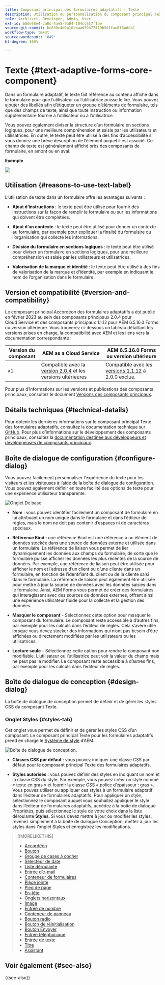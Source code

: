 ```yaml
---
title: Composant principal des formulaires adaptatifs - Texte
description: Utilisation ou personnalisation du composant principal Texte dans les formulaires adaptatifs.
role: Architect, Developer, Admin, User
exl-id: b8de68e4-ca0d-4ae5-9a04-104cc617f1be
source-git-commit: be630c4d0a10ebaa679b77419b901fac818addb1
workflow-type: tm+mt
source-wordcount: '849'
ht-degree: 100%

---
```


# Texte {#text-adaptive-forms-core-component}

Dans un formulaire adaptatif, le texte fait référence au contenu affiché dans le formulaire pour que l’utilisateur ou l’utilisatrice puisse le lire. Vous pouvez ajouter des libellés afin d’étiqueter un groupe d’éléments de formulaire, tels que des champs de texte, ainsi que toute instruction ou information supplémentaire fournie à l’utilisateur ou à l’utilisatrice.

Vous pouvez également diviser la structure d’un formulaire en sections logiques, pour une meilleure compréhension et saisie par les utilisateurs et utilisatrices. En outre, le texte peut être utilisé à des fins d’accessibilité si vous donnez une brève description de l’élément auquel il est associé. Ce champ de texte est généralement affiché près des composants de formulaire, en amont ou en aval.

**Exemple**

![](/help/adaptive-forms/assets/text.png)

## Utilisation {#reasons-to-use-text-label}

L’utilisation de texte dans un formulaire offre les avantages suivants :

* **Ajout d’instructions** : le texte peut être utilisé pour fournir des instructions sur la façon de remplir le formulaire ou sur les informations qui doivent être complétées.

* **Ajout d’un contexte** : le texte peut être utilisé pour donner un contexte au formulaire, par exemple pour expliquer la finalité du formulaire ou l’organisation qui collecte les informations.

* **Division du formulaire en sections logiques** : le texte peut être utilisé pour diviser un formulaire en sections logiques, pour une meilleure compréhension et saisie par les utilisateurs et utilisatrices.

* **Valorisation de la marque et identité** : le texte peut être utilisé à des fins de valorisation de la marque et d’identité, par exemple en indiquant le nom de l’organisation dans le formulaire.

## Version et compatibilité {#version-and-compatibility}

Le composant principal Accordéon des formulaires adaptatifs a été publié en février 2023 au sein des composants principaux 2.0.4 pour Cloud Service et des composants principaux 1.1.12 pour AEM 6.5.16.0 Forms ou version ultérieure. Vous trouverez ci-dessous un tableau détaillant les versions prises en charge, la compatibilité avec AEM et les liens vers la documentation correspondante :

| Version du composant | AEM as a Cloud Service | AEM 6.5.16.0 Forms ou version ultérieure |
|---|---|---|
| v1 | Compatible avec la <br>[version 2.0.4](/help/adaptive-forms/version.md) et les versions ultérieures | Compatible avec les<br>[versions 1.1.12](/help/adaptive-forms/version.md) à 2.0.0 exclue. |

Pour plus d’informations sur les versions et publications des composants principaux, consultez le document [Versions des composants principaux](/help/adaptive-forms/version.md).

<!-- ## Sample Component Output {#sample-component-output}

To experience the Accordion Component as well as see examples of its configuration options as well as HTML and JSON output, visit the [Component Library](https://adobe.com/go/aem_cmp_library_accordion). -->

## Détails techniques {#technical-details}

Pour obtenir les dernières informations sur le composant principal Texte des formulaires adaptatifs, consultez la documentation technique sur [GitHub](https://github.com/adobe/aem-core-forms-components/tree/master/ui.af.apps/src/main/content/jcr_root/apps/core/fd/components/form/text/v1/text). Pour plus d’informations sur le développement des composants principaux, consultez la [documentation destinée aux développeurs et développeuses de composants principaux](/help/developing/overview.md).

## Boîte de dialogue de configuration {#configure-dialog}

Vous pouvez facilement personnaliser l’expérience du texte pour les visiteurs et les visiteuses à l’aide de la boîte de dialogue de configuration. Vous pouvez également définir en toute facilité des options de texte pour une expérience utilisateur transparente.

![Onglet De base](/help/adaptive-forms/assets/text_properties.png)

* **Nom** : vous pouvez identifier facilement un composant de formulaire en lui attribuant un nom unique dans le formulaire et dans l’éditeur de règles, mais le nom ne doit pas contenir d’espaces ni de caractères spéciaux.

* **Référence Bind** : une référence Bind est une référence à un élément de données stockée dans une source de données externe et utilisée dans un formulaire. La référence de liaison vous permet de lier dynamiquement les données aux champs du formulaire, de sorte que le formulaire puisse afficher les données les plus récentes de la source de données. Par exemple, une référence de liaison peut être utilisée pour afficher le nom et l’adresse d’un client ou d’une cliente dans un formulaire, en fonction de l’identifiant du client ou de la cliente saisi dans le formulaire. La référence de liaison peut également être utilisée pour mettre à jour la source de données avec les données saisies dans le formulaire. Ainsi, AEM Forms vous permet de créer des formulaires qui interagissent avec des sources de données externes, offrant ainsi une expérience utilisateur fluide pour la collecte et la gestion des données.
* **Masquer le composant** - Sélectionnez cette option pour masquer le composant du formulaire. Le composant reste accessible à d’autres fins, par exemple pour les calculs dans l’éditeur de règles. Cela s’avère utile lorsque vous devez stocker des informations qui n’ont pas besoin d’être affichées ou directement modifiées par les utilisateurs ou les utilisatrices.
* **Lecture seule** - Sélectionnez cette option pour rendre le composant non modifiable. L’utilisateur ou l’utilisatrice peut voir la valeur du champ mais ne peut pas la modifier. Le composant reste accessible à d’autres fins, par exemple pour les calculs dans l’éditeur de règles.


## Boîte de dialogue de conception {#design-dialog}

La boîte de dialogue de conception permet de définir et de gérer les styles CSS du composant Texte.

### Onglet Styles {#styles-tab}

Cet onglet vous permet de définir et de gérer les styles CSS d’un composant. Le composant principal Texte pour les formulaires adaptatifs prend en charge le [Système de style](/help/get-started/authoring.md#component-styling) d’AEM.

![Boîte de dialogue de conception.](/help/adaptive-forms/assets/reset_designdialog.png)

* **Classes CSS par défaut** : vous pouvez indiquer une classe CSS par défaut pour le composant principal Texte des formulaires adaptatifs.

* **Styles autorisés** : vous pouvez définir des styles en indiquant un nom et la classe CSS du style. Par exemple, vous pouvez créer un style nommé « texte en gras » et fournir la classe CSS « police d’épaisseur : gras ». Vous pouvez utiliser ou appliquer ces styles à un formulaire adaptatif dans l’éditeur de formulaires adaptatifs. Pour appliquer un style, sélectionnez le composant auquel vous souhaitez appliquer le style dans l’éditeur de formulaires adaptatifs, accédez à la boîte de dialogue Propriétés, puis sélectionnez le style de votre choix dans la liste déroulante **Styles**. Si vous devez mettre à jour ou modifier les styles, revenez simplement à la boîte de dialogue Conception, mettez à jour les styles dans l’onglet Styles et enregistrez les modifications.

<!--

## Related article {#related-article}

* [Create a standalone Adaptive Form](https://experienceleague.adobe.com/docs/experience-manager-cloud-service/content/forms/adaptive-forms-authoring/authoring-adaptive-forms-core-components/create-an-adaptive-form-on-forms-cs/creating-adaptive-form-core-components.html)

-->


>[!MORELIKETHIS]
>
>* [Accordéon](/help/adaptive-forms/components/accordion.md)
>* [Bouton](/help/adaptive-forms/components/button.md)
>* [Groupe de cases à cocher](/help/adaptive-forms/components/checkbox-group.md)
>* [Sélecteur de date](/help/adaptive-forms/components/date-picker.md)
>* [Liste déroulante](/help/adaptive-forms/components/drop-down.md)
>* [Entrée d’e-mail](/help/adaptive-forms/components/email-input.md)
>* [Conteneur de formulaires](/help/adaptive-forms/components/form-container.md)
>* [Pièce jointe](/help/adaptive-forms/components/file-attachment.md)
>* [Pied de page](/help/adaptive-forms/components/footer.md)
>* [En-tête](/help/adaptive-forms/components/header.md)
>* [Onglets horizontaux](/help/adaptive-forms/components/horizontal-tabs.md)
>* [Image](/help/adaptive-forms/components/image.md)
>* [Entrée de nombre](/help/adaptive-forms/components/number-input.md)
>* [Conteneur de panneau](/help/adaptive-forms/components/panel-container.md)
>* [Bouton radio](/help/adaptive-forms/components/radio-button.md)
>* [Bouton de réinitialisation](/help/adaptive-forms/components/reset-button.md)
>* [Bouton Envoyer](/help/adaptive-forms/components/submit-button.md)
>* [Entrée téléphonique](/help/adaptive-forms/components/telephone-input.md)
>* [Entrée de texte](/help/adaptive-forms/components/text-input.md)
>* [Titre](/help/adaptive-forms/components/title.md)
>* [Assistant](/help/adaptive-forms/components/wizard.md)

## Voir également {#see-also}

{{see-also}}